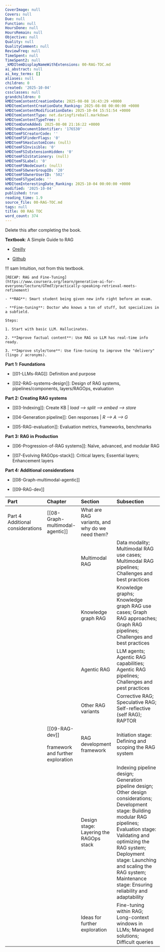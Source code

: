 ```yaml
---
CoverImage: null
Covers: null
Due: null
Function: null
HoursDone: null
HoursRemain: null
Objective: null
Quality: null
QualityComment: null
ReviewFreq: null
TimeSpent: null
TimeSpent2: null
_kMDItemDisplayNameWithExtensions: 00-RAG-TOC.md
ai_abstract: null
ai_key_terms: []
aliases: null
children: 0
created: '2025-10-04'
cssclasses: null
grandchildren: 0
kMDItemContentCreationDate: 2025-08-08 16:43:29 +0000
kMDItemContentCreationDate_Ranking: 2025-08-08 00:00:00 +0000
kMDItemContentModificationDate: 2025-10-04 15:51:54 +0000
kMDItemContentType: net.daringfireball.markdown
kMDItemContentTypeTree: (
kMDItemDateAdded: 2025-08-08 21:16:22 +0000
kMDItemDocumentIdentifier: '176530'
kMDItemFSCreatorCode: ''
kMDItemFSFinderFlags: '0'
kMDItemFSHasCustomIcon: (null)
kMDItemFSInvisible: '0'
kMDItemFSIsExtensionHidden: '0'
kMDItemFSIsStationery: (null)
kMDItemFSLabel: '0'
kMDItemFSNodeCount: (null)
kMDItemFSOwnerGroupID: '20'
kMDItemFSOwnerUserID: '502'
kMDItemFSTypeCode: ''
kMDItemInterestingDate_Ranking: 2025-10-04 00:00:00 +0000
modified: '2025-10-04'
published: true
reading_time: 1.9
source_file: 00-RAG-TOC.md
tags: null
title: 00 RAG TOC
word_count: 374
---
```


Delete this after completing the book.


**Textbook**: A Simple Guide to RAG

- [Oreilly](https://learning.oreilly.com/library/view/a-simple-guide/9781633435858/OEBPS/Text/part-1.html)

- [Github](https://github.com/abhinav-kimothi/A-Simple-Guide-to-RAG)

!!! sam
    Intuition, not from this textbook.

    [RECAP: RAG and Fine-Tuning](https://www.coursera.org/learn/generative-ai-for-everyone/lecture/GTmd7/practically-speaking-retrieval-meets-refinement)

    - **RAG**: Smart student being given new info right before an exam.

    - **Fine-tuning**: Doctor who knows a ton of stuff, but specializes in a subfield.

    Steps:

    1. Start with basic LLM. Hallucinates.

    2. **Improve factual content**: Use RAG so LLM has real-time info ready.

    3. **Improve style/tone**: Use fine-tuning to improve the "delivery" (lingo / acronyms).


**Part 1: Foundations**

- [[01-LLMs-RAG]]: Definition and purpose

- [[02-RAG-systems-design]]: Design of RAG systems, pipelines/components, layers/RAGOps, evaluation

**Part 2: Creating RAG systems**

- [[03-Indexing]]: Create KB  |  *load ⟶ split ⟶ embed ⟶ store*

- [[04-Generation pipeline]]: Gen responses  |  *R ⟶ A ⟶ G*

- [[05-RAG-evaluation]]: Evaluation metrics, frameworks, benchmarks

**Part 3: RAG in Production**

- [[06-Progression-of-RAG systems]]: Naïve, advanced, and modular RAG

- [[07-Evolving RAGOps-stack]]: Critical layers; Essential layers; Enhancement layers

**Part 4: Additional considerations**

- [[08-Graph-multimodal-agentic]]

- [[09-RAG-dev]]



| Part                             | Chapter                                                                   | Section                                         | Subsection                                                                                                                                                                                                                                                                                                         |
| :------------------------------- | :------------------------------------------------------------------------ | :---------------------------------------------- | :----------------------------------------------------------------------------------------------------------------------------------------------------------------------------------------------------------------------------------------------------------------------------------------------------------------- |
| Part 4 Additional considerations | [[08-Graph-multimodal-agentic]]                                           | What are RAG variants, and why do we need them? |                                                                                                                                                                                                                                                                                                                    |
|                                  |                                                                           | Multimodal RAG                                  | Data modality; Multimodal RAG use cases; Multimodal RAG pipelines; Challenges and best practices                                                                                                                                                                                                                   |
|                                  |                                                                           | Knowledge graph RAG                             | Knowledge graphs; Knowledge graph RAG use cases; Graph RAG approaches; Graph RAG pipelines; Challenges and best practices                                                                                                                                                                                          |
|                                  |                                                                           | Agentic RAG                                     | LLM agents; Agentic RAG capabilities; Agentic RAG pipelines; Challenges and pest practices                                                                                                                                                                                                                         |
|                                  |                                                                           | Other RAG variants                              | Corrective RAG; Speculative RAG; Self-reflective (self RAG); RAPTOR                                                                                                                                                                                                                                                |
|                                  | [[09-RAG-dev]]<br><br>framework and further exploration                   | RAG development framework                       | Initiation stage: Defining and scoping the RAG system                                                                                                                                                                                                                                                              |
|                                  |                                                                           | Design stage: Layering the RAGOps stack         | Indexing pipeline design; Generation pipeline design; Other design considerations; Development stage: Building modular RAG pipelines; Evaluation stage: Validating and optimizing the RAG system; Deployment stage: Launching and scaling the RAG system; Maintenance stage: Ensuring reliability and adaptability |
|                                  |                                                                           | Ideas for further exploration                   | Fine-tuning within RAG; Long-context windows in LLMs; Managed solutions; Difficult queries                                                                                                                                                                                                                         |